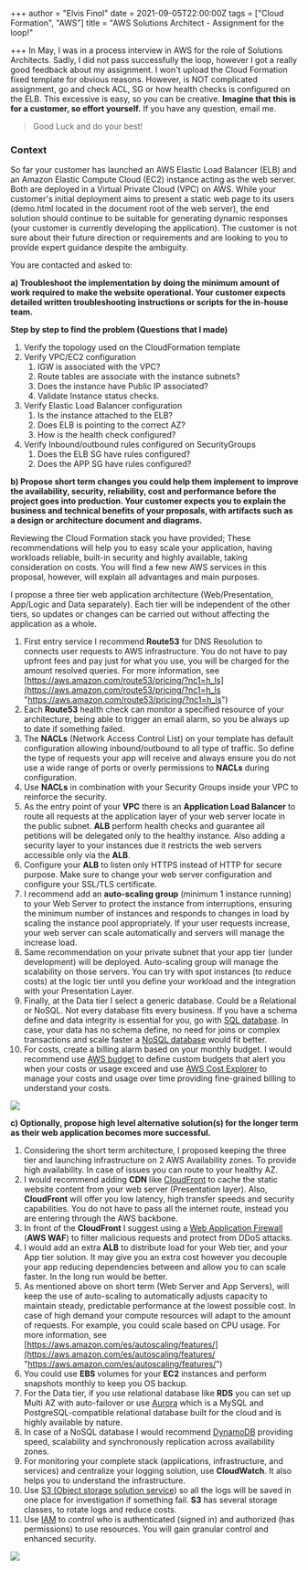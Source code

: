 +++
author = "Elvis Finol"
date = 2021-09-05T22:00:00Z
tags = ["Cloud Formation", "AWS"]
title = "AWS Solutions Architect - Assignment for the loop!"

+++
In May, I was in a process interview in AWS for the role of Solutions Architects. Sadly, I did not pass successfully the loop, however I got a really good feedback about my assignment. I won't upload the Cloud Formation fixed template for obvious reasons. However, is NOT complicated assignment, go and check ACL, SG or how health checks is configured on the ELB. This excessive is easy, so you can be creative. **Imagine that this is for a customer, so effort yourself.** If you have any question, email me.

> Good Luck and do your best!

### **Context**

So far your customer has launched an AWS Elastic Load Balancer (ELB) and an Amazon Elastic Compute Cloud (EC2) instance acting as the web server. Both are deployed in a Virtual Private Cloud (VPC) on AWS. While your customer's initial deployment aims to present a static web page to its users (demo.html located in the document root of the web server), the end solution should continue to be suitable for generating dynamic responses (your customer is currently developing the application). The customer is not sure about their future direction or requirements and are looking to you to provide expert guidance despite the ambiguity.

You are contacted and asked to:

**a) Troubleshoot the implementation by doing the minimum amount of work required to make the website operational. Your customer expects detailed written troubleshooting instructions or scripts for the in-house team.**

**Step by step to find the problem (Questions that I made)**

1. Verify the topology used on the CloudFormation template
2. Verify VPC/EC2 configuration
   1. IGW is associated with the VPC? 
   2. Route tables are associate with the instance subnets?
   3. Does the instance have Public IP associated?
   4. Validate Instance status checks.
3. Verify Elastic Load Balancer configuration
   1. Is the instance attached to the ELB? 
   2. Does ELB is pointing to the correct AZ?
   3. How is the health check configured?
4. Verify Inbound/outbound rules configured on SecurityGroups
   1. Does the ELB SG have rules configured?
   2. Does the APP SG have rules configured?

**b) Propose short term changes you could help them implement to improve the availability, security, reliability, cost and performance before the project goes into production. Your customer expects you to explain the business and technical benefits of your proposals, with artifacts such as a design or architecture document and diagrams.**

Reviewing the Cloud Formation stack you have provided; These recommendations will help you to easy scale your application, having workloads reliable, built-in security and highly available, taking consideration on costs. You will find a few new AWS services in this proposal, however, will explain all advantages and main purposes.

I propose a three tier web application architecture (Web/Presentation, App/Logic and Data separately). Each tier will be independent of the other tiers, so updates or changes can be carried out without affecting the application as a whole.

 1. First entry service I recommend **Route53** for DNS Resolution to connects user requests to AWS infrastructure. You do not have to pay upfront fees and pay just for what you use, you will be charged for the amount resolved queries. For more information, see [https://aws.amazon.com/route53/pricing/?nc1=h_ls](https://aws.amazon.com/route53/pricing/?nc1=h_ls "https://aws.amazon.com/route53/pricing/?nc1=h_ls")
 2. Each **Route53** health check can monitor a specified resource of your architecture, being able to trigger an email alarm, so you be always up to date if something failed.
 3. The **NACLs** (Network Access Control List) on your template has default configuration allowing inbound/outbound to all type of traffic. So define the type of requests your app will receive and always ensure you do not use a wide range of ports or overly permissions to **NACLs** during configuration.
 4. Use **NACLs** in combination with your Security Groups inside your VPC to reinforce the security.
 5. As the entry point of your **VPC** there is an **Application Load Balancer** to route all requests at the application layer of your web server locate in the public subnet. **ALB** perform health checks and guarantee all petitions will be delegated only to the healthy instance. Also adding a security layer to your instances due it restricts the web servers accessible only via the **ALB**.
 6. Configure your **ALB** to listen only HTTPS instead of HTTP for secure purpose. Make sure to change your web server configuration and configure your SSL/TLS certificate.
 7. I recommend add an **auto-scaling group** (minimum 1 instance running) to your Web Server to protect the instance from interruptions, ensuring the minimum number of instances and responds to changes in load by scaling the instance pool appropriately. If your user requests increase, your web server can scale automatically and servers will manage the increase load.
 8. Same recommendation on your private subnet that your app tier (under development) will be deployed. Auto-scaling group will manage the scalability on those servers. You can try with spot instances (to reduce costs) at the logic tier until you define your workload and the integration with your Presentation Layer.
 9. Finally, at the Data tier I select a generic database. Could be a Relational or NoSQL. Not every database fits every business. If you have a schema define and data integrity is essential for you, go with [SQL database](https://aws.amazon.com/rds/?nc1=h_ls). In case, your data has no schema define, no need for joins or complex transactions and scale faster a [NoSQL database](https://aws.amazon.com/dynamodb/?trk=ps_a134p000006gXuVAAU&trkCampaign=acq_paid_search_brand&sc_channel=PS&sc_campaign=acquisition_LATAMO&sc_publisher=Google&sc_category=Database&sc_country=LATAMO&sc_geo=LATAM&sc_outcome=acq&sc_detail=dynamo%20database&sc_content=DynamoDB_e&sc_matchtype=e&sc_segment=490481979011&sc_medium=ACQ-P%7CPS-GO%7CBrand%7CDesktop%7CSU%7CDatabase%7CDynamoDB%7CLATAMO%7CEN%7CText&s_kwcid=AL!4422!3!490481979011!e!!g!!dynamo%20database&ef_id=CjwKCAjwy42FBhB2EiwAJY0yQl2W3Am5tc8t-q10XX5GvNrbgpRHTOJVvgu18KV7fnvxC-8yxwn3IBoCQVUQAvD_BwE:G:s&s_kwcid=AL!4422!3!490481979011!e!!g!!dynamo%20database) would fit better.
10. For costs, create a billing alarm based on your monthly budget. I would recommend use [AWS budget](https://aws.amazon.com/aws-cost-management/aws-budgets/?nc1=h_ls) to define custom budgets that alert you when your costs or usage exceed and use [AWS Cost Explorer](https://aws.amazon.com/es/aws-cost-management/aws-cost-explorer/) to manage your costs and usage over time providing fine-grained billing to understand your costs.

![](https://elvisfinol-website-bucket.s3.eu-west-1.amazonaws.com/short-term.png)

**c) Optionally, propose high level alternative solution(s) for the longer term as their web application becomes more successful.**

 1. Considering the short term architecture, I proposed keeping the three tier and launching infrastructure on 2 AWS Availability zones. To provide high availability. In case of issues you can route to your healthy AZ.
 2. I would recommend adding **CDN** like [CloudFront](https://aws.amazon.com/cloudfront/?nc1=h_ls) to cache the static website content from your web server (Presentation layer). Also, **CloudFront** will offer you low latency, high transfer speeds and security capabilities. You do not have to pass all the internet route, instead you are entering through the AWS backbone.
 3. In front of the **CloudFront** I suggest using a [Web Application Firewall](https://aws.amazon.com/waf/?nc1=h_ls) (**AWS WAF**) to filter malicious requests and protect from DDoS attacks.
 4. I would add an extra **ALB** to distribute load for your Web tier, and your App tier solution. It may give you an extra cost however you decouple your app reducing dependencies between and allow you to can scale faster. In the long run would be better.
 5. As mentioned above on short term (Web Server and App Servers), will keep the use of auto-scaling to automatically adjusts capacity to maintain steady, predictable performance at the lowest possible cost. In case of high demand your compute resources will adapt to the amount of requests. For example, you could scale based on CPU usage. For more information, see [https://aws.amazon.com/es/autoscaling/features/](https://aws.amazon.com/es/autoscaling/features/ "https://aws.amazon.com/es/autoscaling/features/")
 6. You could use **EBS** volumes for your **EC2** instances and perform snapshots monthly to keep you OS backup.
 7. For the Data tier, if you use relational database like **RDS** you can set up Multi AZ with auto-failover or use [Aurora](https://aws.amazon.com/rds/aurora/?nc1=h_ls&aurora-whats-new.sort-by=item.additionalFields.postDateTime&aurora-whats-new.sort-order=desc) which is a MySQL and PostgreSQL-compatible relational database built for the cloud and is highly available by nature.
 8. In case of a NoSQL database I would recommend [DynamoDB](https://aws.amazon.com/dynamodb/?trk=ps_a134p000006gXuVAAU&trkCampaign=acq_paid_search_brand&sc_channel=PS&sc_campaign=acquisition_LATAMO&sc_publisher=Google&sc_category=Database&sc_country=LATAMO&sc_geo=LATAM&sc_outcome=acq&sc_detail=dynamo%20database&sc_content=DynamoDB_e&sc_matchtype=e&sc_segment=490481979011&sc_medium=ACQ-P%7CPS-GO%7CBrand%7CDesktop%7CSU%7CDatabase%7CDynamoDB%7CLATAMO%7CEN%7CText&s_kwcid=AL!4422!3!490481979011!e!!g!!dynamo%20database&ef_id=CjwKCAjwy42FBhB2EiwAJY0yQl2W3Am5tc8t-q10XX5GvNrbgpRHTOJVvgu18KV7fnvxC-8yxwn3IBoCQVUQAvD_BwE:G:s&s_kwcid=AL!4422!3!490481979011!e!!g!!dynamo%20database) providing speed, scalability and synchronously replication across availability zones.
 9. For monitoring your complete stack (applications, infrastructure, and services) and centralize your logging solution, use **CloudWatch**. It also helps you to understand the infrastructure.
10. Use [S3 (Object storage solution service](https://aws.amazon.com/s3/?nc1=h_ls)) so all the logs will be saved in one place for investigation if something fail. **S3** has several storage classes, to rotate logs and reduce costs.
11. Use [IAM](https://aws.amazon.com/iam/?nc1=h_ls) to control who is authenticated (signed in) and authorized (has permissions) to use resources. You will gain granular control and enhanced security.

![](https://elvisfinol-website-bucket.s3.eu-west-1.amazonaws.com/long-term.png)